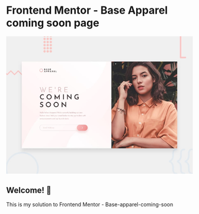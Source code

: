 # Frontend Mentor - Base Apparel coming soon page

![Design preview for the Base Apparel coming soon page coding challenge](./design/desktop-preview.jpg)

## Welcome! 👋

This is my solution to Frontend Mentor - Base-apparel-coming-soon
